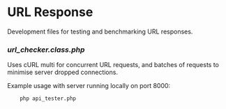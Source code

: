 
# URL Response

Development files for testing and benchmarking URL responses.


### *url_checker.class.php*

Uses cURL multi for concurrent URL requests, and batches of requests to minimise server dropped connections.

Example usage with server running locally on port 8000:

        php api_tester.php
